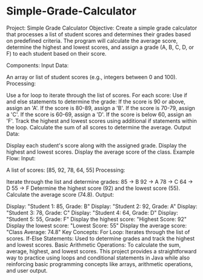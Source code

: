 # Simple-Grade-Calculator
Project: Simple Grade Calculator
Objective:
Create a simple grade calculator that processes a list of student scores and determines their grades based on predefined criteria. The program will calculate the average score, determine the highest and lowest scores, and assign a grade (A, B, C, D, or F) to each student based on their score.

Components:
Input Data:

An array or list of student scores (e.g., integers between 0 and 100).
Processing:

Use a for loop to iterate through the list of scores.
For each score:
Use if and else statements to determine the grade:
If the score is 90 or above, assign an 'A'.
If the score is 80-89, assign a 'B'.
If the score is 70-79, assign a 'C'.
If the score is 60-69, assign a 'D'.
If the score is below 60, assign an 'F'.
Track the highest and lowest scores using additional if statements within the loop.
Calculate the sum of all scores to determine the average.
Output Data:

Display each student's score along with the assigned grade.
Display the highest and lowest scores.
Display the average score of the class.
Example Flow:
Input:

A list of scores: [85, 92, 78, 64, 55]
Processing:

Iterate through the list and determine grades:
85 → B
92 → A
78 → C
64 → D
55 → F
Determine the highest score (92) and the lowest score (55).
Calculate the average score (74.8).
Output:

Display: "Student 1: 85, Grade: B"
Display: "Student 2: 92, Grade: A"
Display: "Student 3: 78, Grade: C"
Display: "Student 4: 64, Grade: D"
Display: "Student 5: 55, Grade: F"
Display the highest score: "Highest Score: 92"
Display the lowest score: "Lowest Score: 55"
Display the average score: "Class Average: 74.8"
Key Concepts:
For Loop: Iterates through the list of scores.
If-Else Statements: Used to determine grades and track the highest and lowest scores.
Basic Arithmetic Operations: To calculate the sum, average, highest, and lowest scores.
This project provides a straightforward way to practice using loops and conditional statements in Java while also reinforcing basic programming concepts like arrays, arithmetic operations, and user output.
